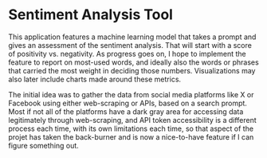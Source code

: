 # Sentiment Analysis Tool
This application features a machine learning model that takes a prompt and gives an assessment of the sentiment analysis. That will start with a score of positivity vs. negativity. As progress goes on, I hope to implement the feature to report on most-used words, and ideally also the words or phrases that carried the most weight in deciding those numbers. Visualizations may also later include charts made around these metrics.

The initial idea was to gather the data from social media platforms like X or Facebook using either web-scraping or APIs, based on a search prompt. Most if not all of the platforms have a dark gray area for accessing data legitimately through web-scraping, and API token accessibility is a different process each time, with its own limitations each time, so that aspect of the projet has taken the back-burner and is now a nice-to-have feature if I can figure something out.
